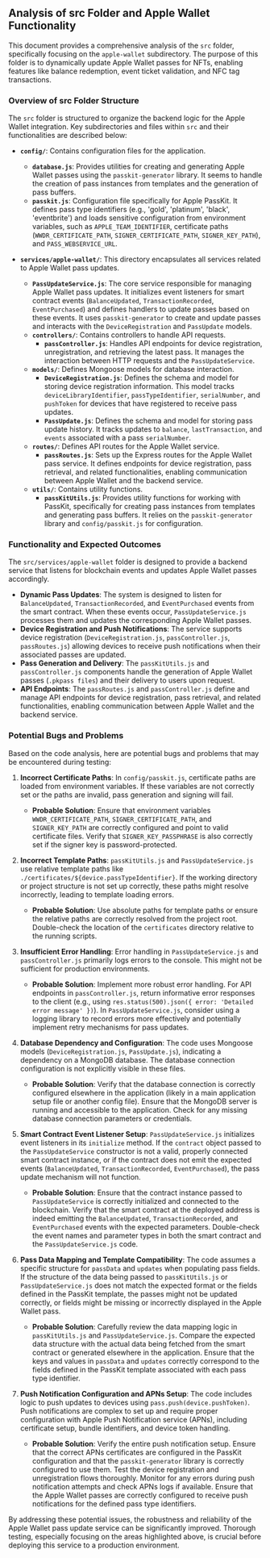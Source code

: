 ## Analysis of src Folder and Apple Wallet Functionality

This document provides a comprehensive analysis of the `src` folder, specifically focusing on the `apple-wallet` subdirectory. The purpose of this folder is to dynamically update Apple Wallet passes for NFTs, enabling features like balance redemption, event ticket validation, and NFC tag transactions.

### Overview of src Folder Structure

The `src` folder is structured to organize the backend logic for the Apple Wallet integration. Key subdirectories and files within `src` and their functionalities are described below:

- **`config/`**: Contains configuration files for the application.
    - **`database.js`**:  Provides utilities for creating and generating Apple Wallet passes using the `passkit-generator` library. It seems to handle the creation of pass instances from templates and the generation of pass buffers.
    - **`passkit.js`**: Configuration file specifically for Apple PassKit. It defines pass type identifiers (e.g., 'gold', 'platinum', 'black', 'eventbrite') and loads sensitive configuration from environment variables, such as `APPLE_TEAM_IDENTIFIER`, certificate paths (`WWDR_CERTIFICATE_PATH`, `SIGNER_CERTIFICATE_PATH`, `SIGNER_KEY_PATH`), and `PASS_WEBSERVICE_URL`.

- **`services/apple-wallet/`**:  This directory encapsulates all services related to Apple Wallet pass updates.
    - **`PassUpdateService.js`**:  The core service responsible for managing Apple Wallet pass updates. It initializes event listeners for smart contract events (`BalanceUpdated`, `TransactionRecorded`, `EventPurchased`) and defines handlers to update passes based on these events. It uses `passkit-generator` to create and update passes and interacts with the `DeviceRegistration` and `PassUpdate` models.
    - **`controllers/`**: Contains controllers to handle API requests.
        - **`passController.js`**:  Handles API endpoints for device registration, unregistration, and retrieving the latest pass. It manages the interaction between HTTP requests and the `PassUpdateService`.
    - **`models/`**: Defines Mongoose models for database interaction.
        - **`DeviceRegistration.js`**: Defines the schema and model for storing device registration information. This model tracks `deviceLibraryIdentifier`, `passTypeIdentifier`, `serialNumber`, and `pushToken` for devices that have registered to receive pass updates.
        - **`PassUpdate.js`**: Defines the schema and model for storing pass update history. It tracks updates to `balance`, `lastTransaction`, and `events` associated with a pass `serialNumber`.
    - **`routes/`**: Defines API routes for the Apple Wallet service.
        - **`passRoutes.js`**:  Sets up the Express routes for the Apple Wallet pass service. It defines endpoints for device registration, pass retrieval, and related functionalities, enabling communication between Apple Wallet and the backend service.
    - **`utils/`**: Contains utility functions.
        - **`passKitUtils.js`**:  Provides utility functions for working with PassKit, specifically for creating pass instances from templates and generating pass buffers. It relies on the `passkit-generator` library and `config/passkit.js` for configuration.

### Functionality and Expected Outcomes

The `src/services/apple-wallet` folder is designed to provide a backend service that listens for blockchain events and updates Apple Wallet passes accordingly.

- **Dynamic Pass Updates**: The system is designed to listen for `BalanceUpdated`, `TransactionRecorded`, and `EventPurchased` events from the smart contract. When these events occur, `PassUpdateService.js` processes them and updates the corresponding Apple Wallet passes.
- **Device Registration and Push Notifications**: The service supports device registration (`DeviceRegistration.js`, `passController.js`, `passRoutes.js`) allowing devices to receive push notifications when their associated passes are updated.
- **Pass Generation and Delivery**:  The `passKitUtils.js` and `passController.js` components handle the generation of Apple Wallet passes (`.pkpass files`) and their delivery to users upon request.
- **API Endpoints**: The `passRoutes.js` and `passController.js` define and manage API endpoints for device registration, pass retrieval, and related functionalities, enabling communication between Apple Wallet and the backend service.

### Potential Bugs and Problems

Based on the code analysis, here are potential bugs and problems that may be encountered during testing:

1. **Incorrect Certificate Paths**: In `config/passkit.js`, certificate paths are loaded from environment variables. If these variables are not correctly set or the paths are invalid, pass generation and signing will fail.
    - **Probable Solution**: Ensure that environment variables `WWDR_CERTIFICATE_PATH`, `SIGNER_CERTIFICATE_PATH`, and `SIGNER_KEY_PATH` are correctly configured and point to valid certificate files. Verify that `SIGNER_KEY_PASSPHRASE` is also correctly set if the signer key is password-protected.

2. **Incorrect Template Paths**:  `passKitUtils.js` and `PassUpdateService.js` use relative template paths like `./certificates/${device.passTypeIdentifier}`. If the working directory or project structure is not set up correctly, these paths might resolve incorrectly, leading to template loading errors.
    - **Probable Solution**: Use absolute paths for template paths or ensure the relative paths are correctly resolved from the project root. Double-check the location of the `certificates` directory relative to the running scripts.

3. **Insufficient Error Handling**: Error handling in `PassUpdateService.js` and `passController.js` primarily logs errors to the console. This might not be sufficient for production environments.
    - **Probable Solution**: Implement more robust error handling. For API endpoints in `passController.js`, return informative error responses to the client (e.g., using `res.status(500).json({ error: 'Detailed error message' })`). In `PassUpdateService.js`, consider using a logging library to record errors more effectively and potentially implement retry mechanisms for pass updates.

4. **Database Dependency and Configuration**: The code uses Mongoose models (`DeviceRegistration.js`, `PassUpdate.js`), indicating a dependency on a MongoDB database. The database connection configuration is not explicitly visible in these files.
    - **Probable Solution**: Verify that the database connection is correctly configured elsewhere in the application (likely in a main application setup file or another config file). Ensure that the MongoDB server is running and accessible to the application. Check for any missing database connection parameters or credentials.

5. **Smart Contract Event Listener Setup**: `PassUpdateService.js` initializes event listeners in its `initialize` method. If the `contract` object passed to the `PassUpdateService` constructor is not a valid, properly connected smart contract instance, or if the contract does not emit the expected events (`BalanceUpdated`, `TransactionRecorded`, `EventPurchased`), the pass update mechanism will not function.
    - **Probable Solution**:  Ensure that the contract instance passed to `PassUpdateService` is correctly initialized and connected to the blockchain. Verify that the smart contract at the deployed address is indeed emitting the `BalanceUpdated`, `TransactionRecorded`, and `EventPurchased` events with the expected parameters. Double-check the event names and parameter types in both the smart contract and the `PassUpdateService.js` code.

6. **Pass Data Mapping and Template Compatibility**: The code assumes a specific structure for `passData` and `updates` when populating pass fields. If the structure of the data being passed to `passKitUtils.js` or `PassUpdateService.js` does not match the expected format or the fields defined in the PassKit template, the passes might not be updated correctly, or fields might be missing or incorrectly displayed in the Apple Wallet pass.
    - **Probable Solution**: Carefully review the data mapping logic in `passKitUtils.js` and `PassUpdateService.js`. Compare the expected data structure with the actual data being fetched from the smart contract or generated elsewhere in the application. Ensure that the keys and values in `passData` and `updates` correctly correspond to the fields defined in the PassKit template associated with each pass type identifier.

7. **Push Notification Configuration and APNs Setup**:  The code includes logic to push updates to devices using `pass.push(device.pushToken)`.  Push notifications are complex to set up and require proper configuration with Apple Push Notification service (APNs), including certificate setup, bundle identifiers, and device token handling.
    - **Probable Solution**: Verify the entire push notification setup. Ensure that the correct APNs certificates are configured in the PassKit configuration and that the `passkit-generator` library is correctly configured to use them. Test the device registration and unregistration flows thoroughly. Monitor for any errors during push notification attempts and check APNs logs if available. Ensure that the Apple Wallet passes are correctly configured to receive push notifications for the defined pass type identifiers.

By addressing these potential issues, the robustness and reliability of the Apple Wallet pass update service can be significantly improved. Thorough testing, especially focusing on the areas highlighted above, is crucial before deploying this service to a production environment.